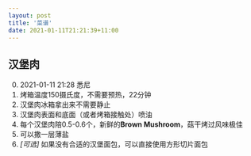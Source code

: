 ```yaml
---
layout: post
title: '菜谱'
date: 2021-01-11T21:21:39+11:00
---
```


## 汉堡肉 
0. 2021-01-11 21:28 悉尼
1. 烤箱温度150摄氏度，不需要预热，22分钟
2. 汉堡肉冰箱拿出来不需要静止
3. 汉堡肉表面和底面（或者烤箱接触处）喷油
4. 每个汉堡肉陪0.5-0.6个，新鲜的**Brown Mushroom**，菇干烤过风味极佳
5. 可以撒一层薄盐
6. *\[可选\]* 如果没有合适的汉堡面包，可以直接使用方形切片面包

